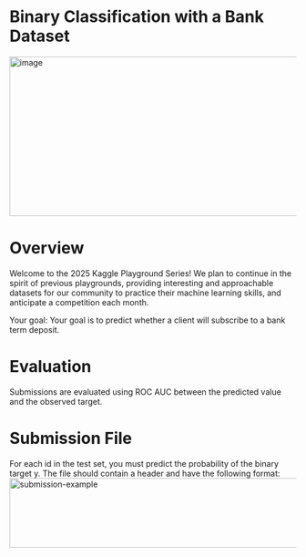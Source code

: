 # Binary Classification with a Bank Dataset
<img width="560" height="280" alt="image" src="https://github.com/user-attachments/assets/579b64e0-133c-4813-8739-a032bae58bc3" />

# Overview
Welcome to the 2025 Kaggle Playground Series! We plan to continue in the spirit of previous playgrounds, providing interesting and approachable datasets for our community to practice their machine learning skills, and anticipate a competition each month.

Your goal: Your goal is to predict whether a client will subscribe to a bank term deposit.

# Evaluation
Submissions are evaluated using ROC AUC between the predicted value and the observed target.

# Submission File
For each id in the test set, you must predict the probability of the binary target y. The file should contain a header and have the following format:
<img width="665" height="122" alt="submission-example" src="https://github.com/user-attachments/assets/e202b107-b987-4025-925d-c1ea27db0cf1" />
